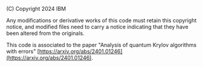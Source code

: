 (C) Copyright 2024 IBM

Any modifications or derivative works of this code must retain this
copyright notice, and modified files need to carry a notice indicating
that they have been altered from the originals.

This code is associated to the paper "Analysis of quantum Krylov algorithms with errors" [https://arxiv.org/abs/2401.01246](https://arxiv.org/abs/2401.01246).
